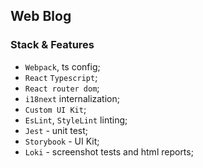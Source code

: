 ## Web Blog

### Stack & Features

- `Webpack`, ts config;
- `React` `Typescript`;
- `React router dom`;
- `i18next` internalization;
- `Custom UI Kit`;
- `EsLint`, `StyleLint` linting;
- `Jest` - unit test;
- `Storybook` - UI Kit;
- `Loki` - screenshot tests and html reports;

